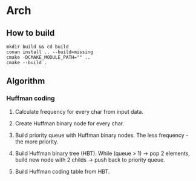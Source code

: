 # Arch

## How to build
    mkdir build && cd build
    conan install .. --build=missing
    cmake -DCMAKE_MODULE_PATH="" ..
    cmake --build .

## Algorithm

### Huffman coding

1. Calculate frequency for every char from input data.

2. Create Huffman binary node for every char.

3. Build priority queue with Huffman binary nodes. The less frequency - the more priority.

4. Build Huffman binary tree (HBT). While (queue > 1) -> pop 2 elements, build new node with 2 childs -> push back to priority queue.

5. Build Huffman coding table from HBT.